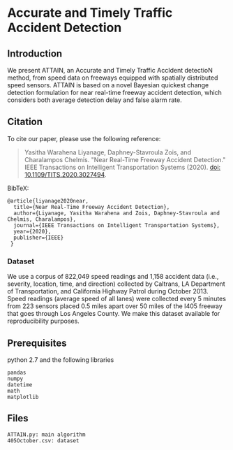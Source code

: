 # Accurate and Timely Traffic Accident Detection
## Introduction
We present ATTAIN, an Accurate and Timely Traffic AccIdent detectioN method, from speed data on freeways equipped with spatially distributed speed sensors. ATTAIN is based on a novel Bayesian quickest change detection formulation for near real-time freeway accident detection, which considers both average detection delay and false alarm rate.

## Citation
To cite our paper, please use the following reference:
> Yasitha Warahena Liyanage, Daphney-Stavroula Zois, and Charalampos Chelmis. "Near Real-Time Freeway Accident Detection." IEEE Transactions on Intelligent Transportation Systems (2020). [doi: 10.1109/TITS.2020.3027494](https://doi.org/10.1109/TITS.2020.3027494).


BibTeX:
``` 
@article{liyanage2020near, 
  title={Near Real-Time Freeway Accident Detection},
  author={Liyanage, Yasitha Warahena and Zois, Daphney-Stavroula and Chelmis, Charalampos},
  journal={IEEE Transactions on Intelligent Transportation Systems},
  year={2020},
  publisher={IEEE}
 }
```

### Dataset
We use a corpus of 822,049 speed readings and 1,158 accident data (i.e., severity, location, time, and direction) collected by Caltrans, LA Department of Transportation, and California Highway Patrol during October 2013. Speed readings (average speed of all lanes) were collected every 5 minutes from 223 sensors placed 0.5 miles apart over 50 miles of the I405 freeway that goes through Los Angeles County. We make this dataset available for reproducibility purposes.

## Prerequisites
python 2.7 and the following libraries
```
pandas
numpy
datetime
math
matplotlib
```

## Files
```
ATTAIN.py: main algorithm
405October.csv: dataset
```
